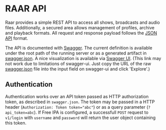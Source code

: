 # RAAR API

Raar provides a simple REST API to access all shows, broadcasts and audio files. Additionally, a secured area allows management of profiles, archive and playback formats. All request and response payload follows the [JSON API](http://jsonapi.org) format.

The API is documented with [Swagger](http://swagger.io). The current definition is available under the root path of the running server or as a generated artifact in [swagger.json](swagger.json). A nice visualization is available via [Swagger UI](http://petstore.swagger.io/?baseUrl=https%3A%2F%2Fraw.githubusercontent.com%2Fradiorabe%2Fraar%2Fmaster%2Fdoc%2Fswagger.json). (This link may not work due to limitations of swagger-ui. Just copy the URL of the raw [swagger.json](https://raw.githubusercontent.com/radiorabe/raar/master/doc/swagger.json) file into the input field on swagger-ui and click 'Explore'.)


## Authentication

Authentication works over an API token passed as HTTP authorization token, as described in `swagger.json`. The token may be passed in a HTTP header (`Authorization: Token token="abc"`) or as a query parameter (`?api_token=abc`). If Free IPA is configured, a successfull `POST` request to `v1/login` with `username` and `password` will return the user object containing this token.
